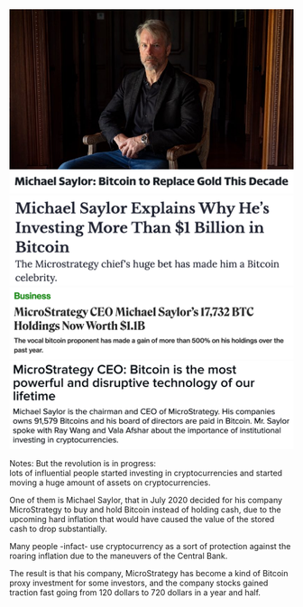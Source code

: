 <div class="r-stack">
    <img src="assets/michael-saylor.jpg" alt="" class="fragment">
    <img src="assets/michael-saylor-2.png" alt="" class="fragment">
    <img src="assets/michael-saylor-3.png" alt="" class="fragment">
    <img src="assets/michael-saylor-4.png" alt="" class="fragment">
    <img src="assets/michael-saylor-5.png" alt="" class="fragment">
</div>

Notes:
But the revolution is in progress:  
lots of influential people started investing in cryptocurrencies and started moving a huge amount of assets on cryptocurrencies.  

One of them is Michael Saylor, that in July 2020 decided for his company MicroStrategy to buy and hold Bitcoin instead of holding cash, due to the upcoming hard inflation that would have caused the value of the stored cash to drop substantially.  

Many people -infact- use cryptocurrency as a sort of protection against the roaring inflation due to the maneuvers of the Central Bank.

The result is that his company, MicroStrategy has become a kind of Bitcoin proxy investment for some investors, and the company stocks gained traction fast going from 120 dollars to 720 dollars in a year and half.  